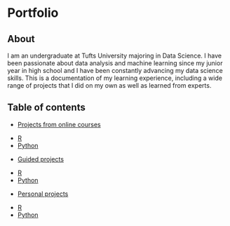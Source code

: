 # Portfolio

## About

I am an undergraduate at Tufts University majoring in Data Science. I have been passionate about data analysis and machine learning since my junior year in high school and I have been constantly advancing my data science skills. This is a documentation of my learning experience, including a wide range of projects that I did on my own as well as learned from experts.

## Table of contents
- [Projects from online courses]()
 + [R]()
 + [Python]()
- [Guided projects]()
+ [R]()
+ [Python]()
- [Personal projects]()
+ [R]()
+ [Python]()
